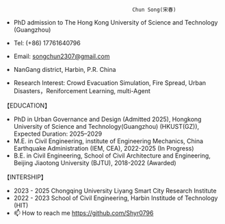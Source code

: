                                               Chun Song(宋春)          
- PhD admission to The Hong Kong University of Science and Technology (Guangzhou)

- Tel: (+86) 17761640796
- Email: songchun2307@gmail.com    
- NanGang district, Harbin, P.R. China            
- Research Interest: Crowd Evacuation Simulation, Fire Spread, Urban Disasters，Reniforcement Learning, multi-Agent

【EDUCATION】
-  PhD in Urban Governance and Design (Admitted 2025), Hongkong University of Science and Technology(Guangzhou) (HKUST(GZ)), Expected Duration: 2025–2029
-  M.E. in Civil Engineering, institute of Engineering Mechanics, China Earthquake Administration (IEM, CEA), 2022-2025 (In Progress)
-  B.E. in Civil Engineering, School of Civil Architecture and Engineering, Beijing Jiaotong University (BJTU), 2018-2022 (Awarded)

【INTERSHIP】
-  2023 - 2025  Chongqing University Liyang Smart City Research Institute
-  2022 - 2023  School of Civil Engineering, Harbin Institude of Technology (HIT)
- 📫 How to reach me https://github.com/Shyr0796
<!---
Shyr0796/Shyr0796 is a ✨ special ✨ repository because its `README.md` (this file) appears on your GitHub profile.
You can click the Preview link to take a look at your changes.
--->
